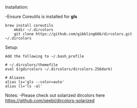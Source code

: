 Installation:

-Ensure Coreutils is installed for **gls**
```	
brew install coreutils
	mkdir ~/.dircolors
	git clone https://github.com/gibbling666/dircolors.git ~/.dircolors
```

Setup:


	Add the following to ~/.bash_profile
	
	# ~/.dircolors/themefile
	eval $(gdircolors ~/.dircolors/dircolors.256dark)

	# Aliases
	alias ls='gls --color=auto'
	alias ll='ls -al'

Notes:
-Please check out solarized dircolors here https://github.com/seebi/dircolors-solarized

